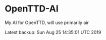 # OpenTTD-AI
My AI for OpenTTD, will use primarily air

Latest backup: Sun Aug 25 14:35:01 UTC 2019
